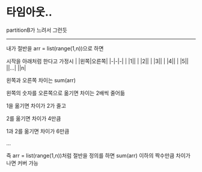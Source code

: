 <!-- @format -->

# 타임아웃..

partitionB가 느려서 그런듯

---

내가 절반을 arr = list(range(1,n))으로 하면

시작을 아래처럼 한다고 가정시
| |왼쪽|오른쪽|
|-|-|-|
| |1||
| |2||
| |3||
| |4||
| |5||
||...|
||n|

왼쪽과 오른쪽 차이는 sum(arr)

왼쪽의 숫자를 오른쪽으로 옮기면 차이는 2배씩 줄어듦

1을 옮기면 차이가 2가 줄고

2를 옮기면 차이가 4만큼

1과 2를 옮기면 차이가 6만큼

...

즉 arr = list(range(1,n))처럼 절반을 정의를 하면
sum(arr) 이하의 짝수만큼 차이가 나면 커버 가능
